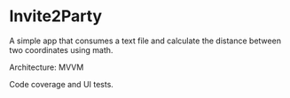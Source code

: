 # Invite2Party
A simple app that consumes a text file and calculate the distance between two coordinates using math.

Architecture: MVVM

Code coverage and UI tests.
